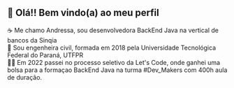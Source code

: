 ## 👋 Olá!! Bem vindo(a) ao meu perfil 


  ☕  Me chamo Andressa, sou desenvolvedora BackEnd Java na vertical de bancos da Sinqia </br>
  👷  Sou engenheira civil, formada em 2018 pela Universidade Tecnológica Federal do Paraná, UTFPR </br>
  👨‍🎓  Em 2022 passei no processo seletivo da Let's Code, onde ganhei uma bolsa para a formaçao BackEnd Java na turma #Dev_Makers
       com 400h aula de duração.</br>
 
